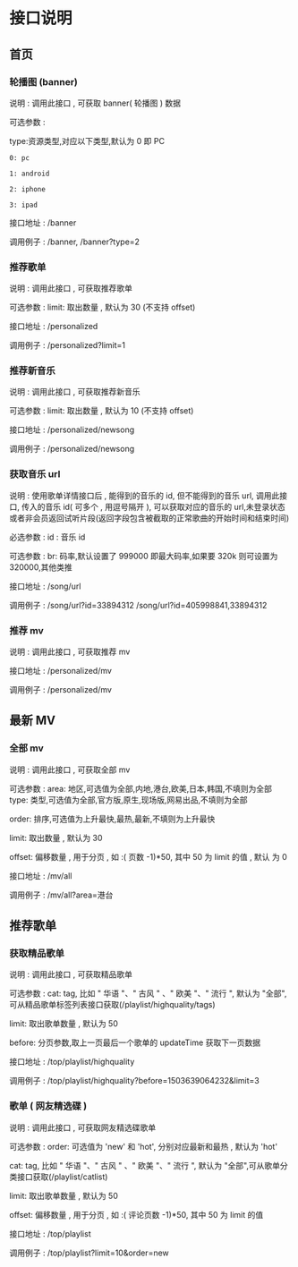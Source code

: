 # 接口说明

## 首页

### 轮播图 (banner)

说明 : 调用此接口 , 可获取 banner( 轮播图 ) 数据

可选参数 :

type:资源类型,对应以下类型,默认为 0 即 PC

```
0: pc

1: android

2: iphone

3: ipad
```

接口地址 : /banner

调用例子 : /banner, /banner?type=2

### 推荐歌单

说明 : 调用此接口 , 可获取推荐歌单

可选参数 : limit: 取出数量 , 默认为 30 (不支持 offset)

接口地址 : /personalized

调用例子 : /personalized?limit=1

### 推荐新音乐

说明 : 调用此接口 , 可获取推荐新音乐

可选参数 : limit: 取出数量 , 默认为 10 (不支持 offset)

接口地址 : /personalized/newsong

调用例子 : /personalized/newsong

### 获取音乐 url

说明 : 使用歌单详情接口后 , 能得到的音乐的 id, 但不能得到的音乐 url, 调用此接口, 传入的音乐 id( 可多个 , 用逗号隔开 ), 可以获取对应的音乐的 url,未登录状态或者非会员返回试听片段(返回字段包含被截取的正常歌曲的开始时间和结束时间)

必选参数 : id : 音乐 id

可选参数 : br: 码率,默认设置了 999000 即最大码率,如果要 320k 则可设置为 320000,其他类推

接口地址 : /song/url

调用例子 : /song/url?id=33894312 /song/url?id=405998841,33894312

### 推荐 mv

说明 : 调用此接口 , 可获取推荐 mv

接口地址 : /personalized/mv

调用例子 : /personalized/mv

## 最新 MV

### 全部 mv

说明 : 调用此接口 , 可获取全部 mv

可选参数 :
area: 地区,可选值为全部,内地,港台,欧美,日本,韩国,不填则为全部 type: 类型,可选值为全部,官方版,原生,现场版,网易出品,不填则为全部

order: 排序,可选值为上升最快,最热,最新,不填则为上升最快

limit: 取出数量 , 默认为 30

offset: 偏移数量 , 用于分页 , 如 :( 页数 -1)\*50, 其中 50 为 limit 的值 , 默认 为 0

接口地址 : /mv/all

调用例子 : /mv/all?area=港台

## 推荐歌单

### 获取精品歌单

说明 : 调用此接口 , 可获取精品歌单

可选参数 : cat: tag, 比如 " 华语 "、" 古风 " 、" 欧美 "、" 流行 ", 默认为 "全部",可从精品歌单标签列表接口获取(/playlist/highquality/tags)

limit: 取出歌单数量 , 默认为 50

before: 分页参数,取上一页最后一个歌单的 updateTime 获取下一页数据

接口地址 : /top/playlist/highquality

调用例子 : /top/playlist/highquality?before=1503639064232&limit=3

### 歌单 ( 网友精选碟 )

说明 : 调用此接口 , 可获取网友精选碟歌单

可选参数 : order: 可选值为 'new' 和 'hot', 分别对应最新和最热 , 默认为 'hot'

cat: tag, 比如 " 华语 "、" 古风 " 、" 欧美 "、" 流行 ", 默认为 "全部",可从歌单分类接口获取(/playlist/catlist)

limit: 取出歌单数量 , 默认为 50

offset: 偏移数量 , 用于分页 , 如 :( 评论页数 -1)\*50, 其中 50 为 limit 的值

接口地址 : /top/playlist

调用例子 : /top/playlist?limit=10&order=new
